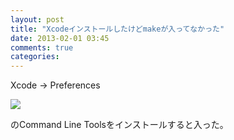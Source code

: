 ```yaml
---
layout: post
title: "Xcodeインストールしたけどmakeが入ってなかった"
date: 2013-02-01 03:45
comments: true
categories:
---
```


Xcode -> Preferences

![](/images/uploads/xcode-command-line-tools.jpg")

のCommand Line Toolsをインストールすると入った。
